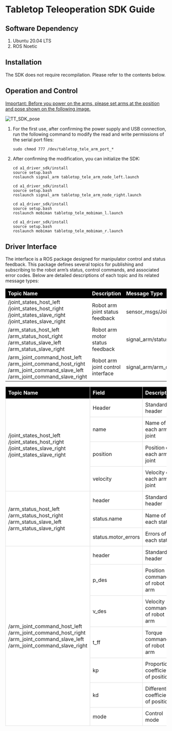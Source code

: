 # Tabletop Teleoperation SDK Guide

## Software Dependency

1. Ubuntu 20.04 LTS
2. ROS Noetic

## Installation

The SDK does not require recompilation. Please refer to the contents below.

## Operation and Control

<u>Important: Before you power on the arms, please set arms at the position and pose shown on the following image.</u>

![TT_SDK_pose](image/arm.png)

1. For the first use, after confirming the power supply and USB connection, run the following command to modify the read and write permissions of the serial port files:

    ```shell
    sudo chmod 777 /dev/tabletop_tele_arm_port_*
    ```

2. After confirming the modification, you can initialize the SDK:

    ```shell
    cd a1_driver_sdk/install
    source setup.bash
    roslaunch signal_arm tabletop_tele_arm_node_left.launch
    ```

   ```shell
   cd a1_driver_sdk/install
   source setup.bash
   roslaunch signal_arm tabletop_tele_arm_node_right.launch
   ```

   ```shell
   cd a1_driver_sdk/install
   source setup.bash
   roslaunch mobiman tabletop_tele_mobiman_l.launch
   ```

   ```shell
   cd a1_driver_sdk/install
   source setup.bash
   roslaunch mobiman tabletop_tele_mobiman_r.launch
   ```

## Driver Interface

The interface is a ROS package designed for manipulator control and status feedback. This package defines several topics for publishing and subscribing to the robot arm’s status, control commands, and associated error codes. Below are detailed descriptions of each topic and its related message types:

   <table style="width: 100%;border-collapse: collapse;">
       <thead>
           <tr style="background-color: black; color: white;text-align: left;">
               <th>Topic Name </th>
               <th>Description </th>
   	    <th>Message Type</th>
           </tr>
       </thead>
       <tbody>
           <tr style="background-color: white;text-align: left;">
               <td>/joint_states_host_left<br> /joint_states_host_right<br> /joint_states_slave_right<br> /joint_states_slave_right</td>
               <td>Robot arm joint status feedback</td>
   			<td>sensor_msgs/JointState</td>
           </tr>
           <tr style="background-color: white;text-align: left;">
               <td>/arm_status_host_left<br>/arm_status_host_right<br>/arm_status_slave_left<br>/arm_status_slave_right</td>
               <td>Robot arm motor status feedback</td>
   			<td>signal_arm/status_stamped</td>
           </tr>
           <tr style="background-color: white;text-align: left;">
               <td>/arm_joint_command_host_left<br>/arm_joint_command_host_right<br>/arm_joint_command_slave_left<br>/arm_joint_command_slave_right</td>
               <td>Robot arm joint control interface</td>
   			<td>signal_arm/arm_control</td>
           </tr>
       </tbody>
   </table>


<table style="width: 100%; border-collapse: collapse;">
    <thead>
        <tr style="background-color: black; color: white; text-align: left;">
            <th style="width: 200px; vertical-align: middle; padding: 8px; border: 1px solid #ddd;">Topic Name</th>
            <th style="width: 300px; vertical-align: middle; padding: 8px; border: 1px solid #ddd;">Field</th>
            <th style="width: 300px; vertical-align: middle; padding: 8px; border: 1px solid #ddd;">Description</th>
        </tr>
    </thead>
    <tbody>
        <tr style="background-color: white;">
            <td style="vertical-align: middle; padding: 8px; border: 1px solid #ddd;" rowspan="4">/joint_states_host_left<br> /joint_states_host_right<br> /joint_states_slave_right<br> /joint_states_slave_right</td>
            <td style="vertical-align: middle; padding: 8px; border: 1px solid #ddd;">Header</td>
            <td style="vertical-align: middle; padding: 8px; border: 1px solid #ddd;">Standard header</td>
        </tr>
        <tr style="background-color: white;">
            <td style="vertical-align: middle; padding: 8px; border: 1px solid #ddd;">name</td>
            <td style="vertical-align: middle; padding: 8px; border: 1px solid #ddd;">Name of each arm joint</td>
        </tr>
        <tr style="background-color: white;">
            <td style="vertical-align: middle; padding: 8px; border: 1px solid #ddd;">position</td>
            <td style="vertical-align: middle; padding: 8px; border: 1px solid #ddd;">Position of each arm joint</td>
        </tr>
        <tr style="background-color: white;">
            <td style="vertical-align: middle; padding: 8px; border: 1px solid #ddd;">velocity</td>
            <td style="vertical-align: middle; padding: 8px; border: 1px solid #ddd;">Velocity of each arm joint</td>
        </tr>
        <tr style="background-color: white;">
            <td style="vertical-align: middle; padding: 8px; border: 1px solid #ddd;" rowspan="3">/arm_status_host_left<br>/arm_status_host_right<br>/arm_status_slave_left<br>/arm_status_slave_right</td>
            <td style="vertical-align: middle; padding: 8px; border: 1px solid #ddd;">header</td>
            <td style="vertical-align: middle; padding: 8px; border: 1px solid #ddd;">Standard header</td>
        </tr>
        <tr style="background-color: white;">
            <td style="vertical-align: middle; padding: 8px; border: 1px solid #ddd;">status.name</td>
            <td style="vertical-align: middle; padding: 8px; border: 1px solid #ddd;">Name of each status</td>
        </tr>
        <tr style="background-color: white;">
            <td style="vertical-align: middle; padding: 8px; border: 1px solid #ddd;">status.motor_errors</td>
            <td style="vertical-align: middle; padding: 8px; border: 1px solid #ddd;">Errors of each status</td>
        </tr>
        <tr style="background-color: white;">
            <td style="vertical-align: middle; padding: 8px; border: 1px solid #ddd;" rowspan="7">/arm_joint_command_host_left<br>/arm_joint_command_host_right<br>/arm_joint_command_slave_left<br>/arm_joint_command_slave_right</td>
            <td style="vertical-align: middle; padding: 8px; border: 1px solid #ddd;">header</td>
            <td style="vertical-align: middle; padding: 8px; border: 1px solid #ddd;">Standard header</td>
        </tr>
        <tr style="background-color: white;">
            <td style="vertical-align: middle; padding: 8px; border: 1px solid #ddd;">p_des</td>
            <td style="vertical-align: middle; padding: 8px; border: 1px solid #ddd;">Position command of robot arm</td>
        </tr>
        <tr style="background-color: white;">
            <td style="vertical-align: middle; padding: 8px; border: 1px solid #ddd;">v_des</td>
            <td style="vertical-align: middle; padding: 8px; border: 1px solid #ddd;">Velocity command of robot arm</td>
        </tr>
        <tr style="background-color: white;">
            <td style="vertical-align: middle; padding: 8px; border: 1px solid #ddd;">t_ff</td>
            <td style="vertical-align: middle; padding: 8px; border: 1px solid #ddd;">Torque command of robot arm</td>
        </tr>
        <tr style="background-color: white;">
            <td style="vertical-align: middle; padding: 8px; border: 1px solid #ddd;">kp</td>
            <td style="vertical-align: middle; padding: 8px; border: 1px solid #ddd;">Proportion coefficient of position</td>
        </tr>
        <tr style="background-color: white;">
            <td style="vertical-align: middle; padding: 8px; border: 1px solid #ddd;">kd</td>
            <td style="vertical-align: middle; padding: 8px; border: 1px solid #ddd;">Differential coefficient of position</td>
        </tr>
        <tr style="background-color: white;">
            <td style="vertical-align: middle; padding: 8px; border: 1px solid #ddd;">mode</td>
            <td style="vertical-align: middle; padding: 8px; border: 1px solid #ddd;">Control mode</td>
        </tr>
    </tbody>
</table>





